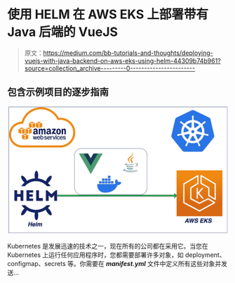 # 使用 HELM 在 AWS EKS 上部署带有 Java 后端的 VueJS

> 原文：<https://medium.com/bb-tutorials-and-thoughts/deploying-vuejs-with-java-backend-on-aws-eks-using-helm-44309b74b961?source=collection_archive---------0----------------------->

## 包含示例项目的逐步指南

![](img/6614970874442836e330b75c0bf0786c.png)

Kubernetes 是发展迅速的技术之一，现在所有的公司都在采用它。当您在 Kubernetes 上运行任何应用程序时，您都需要部署许多对象，如 deployment、configmap、secrets 等。你需要在 ***manifest.yml*** 文件中定义所有这些对象并发送…